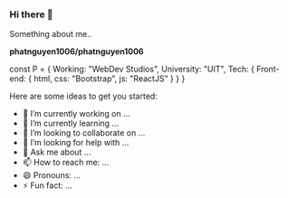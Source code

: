 ### Hi there 👋

Something about me..

**phatnguyen1006/phatnguyen1006**

const P =
{
  Working:    "WebDev Studios",
  University: "UIT",
  Tech:
  {
    Front-end:
    {
      html,
      css: "Bootstrap",
      js: "ReactJS"
    }
   }
}

Here are some ideas to get you started:

- 🔭 I’m currently working on ...
- 🌱 I’m currently learning ...
- 👯 I’m looking to collaborate on ...
- 🤔 I’m looking for help with ...
- 💬 Ask me about ...
- 📫 How to reach me: ...
- 😄 Pronouns: ...
- ⚡ Fun fact: ...
